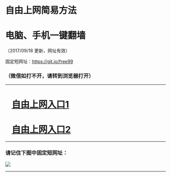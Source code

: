 ﻿# 自由上网简易方法

# 电脑、手机一键翻墙

（2017/09/18 更新，网址有效）

固定短网址：https://git.io/free99

### （微信如打不开，请转到浏览器打开）


***





# &nbsp;&nbsp; <a href="http://ft220452808.fwq-tz1005.info/fwqtz01.html?t=091800120004 " target="_blank">自由上网入口1</a>
# &nbsp;&nbsp; <a href="http://ft1989610633.fwq-tz1006.info/fwqtz02.html?t=09180017095 " target="_blank">自由上网入口2</a>
***

### 请记住下图中固定短网址：

<img src="https://s3-us-west-2.amazonaws.com/fwq-1001/yjfq-20170905okok.png" /> 


***

